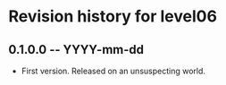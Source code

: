 # Revision history for level06

## 0.1.0.0  -- YYYY-mm-dd

* First version. Released on an unsuspecting world.
